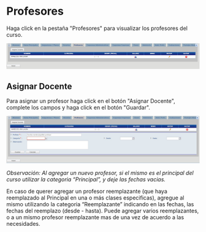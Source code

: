 # Profesores

Haga click en la pestaña "Profesores" para visualizar los profesores del curso.

![profesores](../reportes/cursosVer/img/profesores/verProfesores.jpg)

## Asignar Docente

Para asignar un profesor haga click en el botón "Asignar Docente", complete los campos y haga click en el botón "Guardar".

![profesores](../reportes/cursosVer/img/profesores/agregarDocente.jpg)

_Observación: Al agregar un nuevo profesor, si el mismo es el principal del curso utilizar la categoria “Principal”, y deje las fechas vacias._

En caso de querer agregar un profesor reemplazante (que haya reemplazado al Principal en una o más clases especificas), agregue al mismo utilizando la categoria “Reemplazante” indicando en las fechas, las fechas del reemplazo (desde - hasta).
Puede agregar varios reemplazantes, o a un mismo profesor reemplazante mas de una vez de acuerdo a las necesidades.
